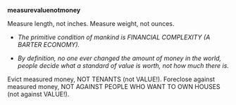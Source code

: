 **measurevaluenotmoney**

Measure length, not inches. Measure weight, not ounces.

* *The primitive condition of mankind is FINANCIAL COMPLEXITY (A BARTER ECONOMY).*

* *By definition, no one ever changed the amount of money in the world, people decide what a standard of value is worth, not how much there is.*

Evict measured money, NOT TENANTS (not VALUE!).
Foreclose against measured money, NOT AGAINST PEOPLE WHO WANT TO OWN HOUSES (not against VALUE!).
